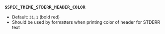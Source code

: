 ### `$SPEC_THEME_STDERR_HEADER_COLOR`

- Default: `31;1` (bold red)
- Should be used by formatters when printing color of header for STDERR text

